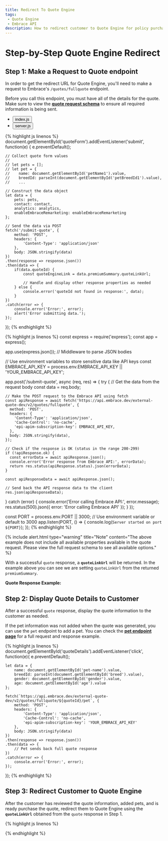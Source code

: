 ```yaml
---
title: Redirect To Quote Engine
tags: 
 - Quote Engine
 - Embrace API
description: How to redirect customer to Quote Engine for policy purchase
---
```

<link href="https://cdn.jsdelivr.net/npm/json-formatter-js@2.5.18/dist/json-formatter.min.css" rel="stylesheet">

<script src="https://cdn.jsdelivr.net/npm/json-formatter-js@2.5.18/dist/json-formatter.umd.min.js"></script>

# Step-by-Step Quote Engine Redirect

## Step 1: Make a Request to Quote endpoint
In order to get the redirect URL for Quote Engine, you'll need to make a request to Embrace's `/quotes/fullquote` endpoint.

Before you call this endpoint, you must have all of the details for the quote. Make sure to view the [**quote request schema**](https://docs.embrace.dev/api-details#api=embrace-quote-api-dev-v2&operation=post-quotes-fullquote) to ensure all required information is being sent.

<!-- Nav tabs -->
<ul class="nav nav-tabs" id="codeTabs" role="tablist">
  <li class="nav-item" role="presentation">
    <button class="nav-link active" id="js-tab" data-bs-toggle="tab" data-bs-target="#jsCode" type="button" role="tab" aria-controls="jsCode" aria-selected="true">index.js</button>
  </li>
  <li class="nav-item" role="presentation">
    <button class="nav-link" id="server-tab" data-bs-toggle="tab" data-bs-target="#serverCode" type="button" role="tab" aria-controls="serverCode" aria-selected="false">server.js</button>
  </li>
</ul>

<!-- Tab panes -->
<div class="tab-content" id="codeTabsContent">
  <div class="tab-pane fade show active" id="jsCode" role="tabpanel" aria-labelledby="js-tab">
  {% highlight js linenos %}
document.getElementById('quoteForm').addEventListener('submit', function(e) {
    e.preventDefault();

    // Collect quote form values
    //
    // let pets = [];
    // let pet = {
    //    name: document.getElementById('petName1').value,
    //    breedId: parseInt(document.getElementById('petBreedId1').value),
    //    ...

    // Construct the data object
    let data = {
        pets: pets,
        contact: contact,
        analytics: analytics,
        enableEmbraceRemarketing: enableEmbraceRemarketing
    };

    // Send the data via POST
    fetch('/submit-quote', {
        method: 'POST',
        headers: {
            'Content-Type': 'application/json'
        },
        body: JSON.stringify(data)
    })
    .then(response => response.json())
    .then(data => {
        if(data.quoteId) {
            const quoteEngineLink = data.premiumSummary.quoteLinkUrl;

            // Handle and display other response properties as needed
        } else {
            console.error('quoteId not found in response:', data);
        }
    })
    .catch(error => {
        console.error('Error:', error);
        alert('Error submitting data.');
    });
});
  {% endhighlight %}
  </div>
  <div class="tab-pane fade" id="serverCode" role="tabpanel" aria-labelledby="server-tab">
  {% highlight js linenos %}
const express = require('express');
const app = express();

app.use(express.json()); // Middleware to parse JSON bodies

// Use environment variables to store sensitive data like API keys
const EMBRACE_API_KEY = process.env.EMBRACE_API_KEY || 'YOUR_EMBRACE_API_KEY';

app.post('/submit-quote', async (req, res) => {
  try {
    // Get the data from the request body
    const data = req.body;

    // Make the POST request to the Embrace API using fetch
    const apiResponse = await fetch('https://api.embrace.dev/external-quote-dev/v2/quotes/fullquote', {
      method: 'POST',
      headers: {
        'Content-Type': 'application/json',
        'Cache-Control': 'no-cache',
        'epi-apim-subscription-key': EMBRACE_API_KEY,
      },
      body: JSON.stringify(data),
    });

    // Check if the response is OK (status in the range 200-299)
    if (!apiResponse.ok) {
      const errorData = await apiResponse.json();
      console.error('Error response from Embrace API:', errorData);
      return res.status(apiResponse.status).json(errorData);
    }

    const apiResponseData = await apiResponse.json();

    // Send back the API response data to the client
    res.json(apiResponseData);
  } catch (error) {
    console.error('Error calling Embrace API:', error.message);
    res.status(500).json({ error: 'Error calling Embrace API' });
  }
});

const PORT = process.env.PORT || 3000; // Use environment variable or default to 3000
app.listen(PORT, () => {
  console.log(`Server started on port ${PORT}`);
});
  {% endhighlight %}
  </div>
</div>

{% include alert.html type="warning" title="Note" content="The above example does not include all available properties available in the quote request. Please view the full request schema to see all available options." %}

With a successful `quote` response, a **`quoteLinkUrl`** will be returned. In the example above you can see we are setting `quoteLinkUrl` from the returned `premiumSummary`. 

**Quote Response Example:**

<div id="quote-response"></div>

<script src="{{ site.baseurl }}/assets/js/formatter.js"></script>

## Step 2: Display Quote Details to Customer
After a successful `quote` response, display the quote information to the customer as needed.

If the pet information was not added when the quote was generated, you can use the `pet` endpoint to add a pet. You can check the [**pet endpoint page**](https://docs.embrace.dev/api-details#api=embrace-quote-api-2&operation=post-quotes-fullquote-quoteid-pet) for a full request and response example.

{% highlight js linenos %}
document.getElementById('quoteDetails').addEventListener('click', function(e){
    e.preventDefault();

    let data = {
        name: document.getElementById('pet-name').value,
        breedId: parseInt(document.getElementById('breed').value),
        gender: document.getElementById('gender').value,
        age: document.getElementById('age').value
    };

    fetch(`https://api.embrace.dev/external-quote-dev/v2/quotes/fullquote/${quoteId}/pet`, {
        method: 'POST',
        headers: {
            'Content-Type': 'application/json',
            'Cache-Control': 'no-cache',
            'epi-apim-subscription-key': 'YOUR_EMBRACE_API_KEY'
        },
        body: JSON.stringify(data)
    })
    .then(response => response.json())
    .then(data => {
        // Pet sends back full quote response
    })
    .catch(error => {
        console.error('Error:', error);
    });
});
{% endhighlight %}

## Step 3: Redirect Customer to Quote Engine
After the customer has reviewed the quote information, added pets, and is ready purchase the quote, redirect them to Quote Engine using the **`quoteLinkUrl`** obtained from the `quote` response in Step 1. 

{% highlight js linenos %}

{% endhighlight %}


